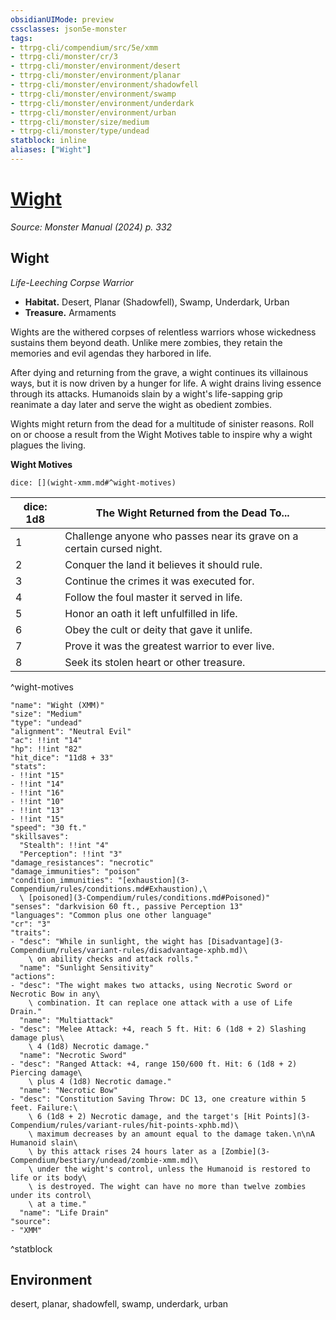 ```yaml
---
obsidianUIMode: preview
cssclasses: json5e-monster
tags:
- ttrpg-cli/compendium/src/5e/xmm
- ttrpg-cli/monster/cr/3
- ttrpg-cli/monster/environment/desert
- ttrpg-cli/monster/environment/planar
- ttrpg-cli/monster/environment/shadowfell
- ttrpg-cli/monster/environment/swamp
- ttrpg-cli/monster/environment/underdark
- ttrpg-cli/monster/environment/urban
- ttrpg-cli/monster/size/medium
- ttrpg-cli/monster/type/undead
statblock: inline
aliases: ["Wight"]
---
```

# [Wight](3-Compendium\bestiary\undead/wight-xmm.md)
*Source: Monster Manual (2024) p. 332*  

## Wight

*Life-Leeching Corpse Warrior*

- **Habitat.** Desert, Planar (Shadowfell), Swamp, Underdark, Urban  
- **Treasure.** Armaments  

Wights are the withered corpses of relentless warriors whose wickedness sustains them beyond death. Unlike mere zombies, they retain the memories and evil agendas they harbored in life.

After dying and returning from the grave, a wight continues its villainous ways, but it is now driven by a hunger for life. A wight drains living essence through its attacks. Humanoids slain by a wight's life-sapping grip reanimate a day later and serve the wight as obedient zombies.

Wights might return from the dead for a multitude of sinister reasons. Roll on or choose a result from the Wight Motives table to inspire why a wight plagues the living.

**Wight Motives**

`dice: [](wight-xmm.md#^wight-motives)`

| dice: 1d8 | The Wight Returned from the Dead To... |
|-----------|----------------------------------------|
| 1 | Challenge anyone who passes near its grave on a certain cursed night. |
| 2 | Conquer the land it believes it should rule. |
| 3 | Continue the crimes it was executed for. |
| 4 | Follow the foul master it served in life. |
| 5 | Honor an oath it left unfulfilled in life. |
| 6 | Obey the cult or deity that gave it unlife. |
| 7 | Prove it was the greatest warrior to ever live. |
| 8 | Seek its stolen heart or other treasure. |
^wight-motives

```statblock
"name": "Wight (XMM)"
"size": "Medium"
"type": "undead"
"alignment": "Neutral Evil"
"ac": !!int "14"
"hp": !!int "82"
"hit_dice": "11d8 + 33"
"stats":
- !!int "15"
- !!int "14"
- !!int "16"
- !!int "10"
- !!int "13"
- !!int "15"
"speed": "30 ft."
"skillsaves":
  "Stealth": !!int "4"
  "Perception": !!int "3"
"damage_resistances": "necrotic"
"damage_immunities": "poison"
"condition_immunities": "[exhaustion](3-Compendium/rules/conditions.md#Exhaustion),\
  \ [poisoned](3-Compendium/rules/conditions.md#Poisoned)"
"senses": "darkvision 60 ft., passive Perception 13"
"languages": "Common plus one other language"
"cr": "3"
"traits":
- "desc": "While in sunlight, the wight has [Disadvantage](3-Compendium/rules/variant-rules/disadvantage-xphb.md)\
    \ on ability checks and attack rolls."
  "name": "Sunlight Sensitivity"
"actions":
- "desc": "The wight makes two attacks, using Necrotic Sword or Necrotic Bow in any\
    \ combination. It can replace one attack with a use of Life Drain."
  "name": "Multiattack"
- "desc": "Melee Attack: +4, reach 5 ft. Hit: 6 (1d8 + 2) Slashing damage plus\
    \ 4 (1d8) Necrotic damage."
  "name": "Necrotic Sword"
- "desc": "Ranged Attack: +4, range 150/600 ft. Hit: 6 (1d8 + 2) Piercing damage\
    \ plus 4 (1d8) Necrotic damage."
  "name": "Necrotic Bow"
- "desc": "Constitution Saving Throw: DC 13, one creature within 5 feet. Failure:\
    \ 6 (1d8 + 2) Necrotic damage, and the target's [Hit Points](3-Compendium/rules/variant-rules/hit-points-xphb.md)\
    \ maximum decreases by an amount equal to the damage taken.\n\nA Humanoid slain\
    \ by this attack rises 24 hours later as a [Zombie](3-Compendium/bestiary/undead/zombie-xmm.md)\
    \ under the wight's control, unless the Humanoid is restored to life or its body\
    \ is destroyed. The wight can have no more than twelve zombies under its control\
    \ at a time."
  "name": "Life Drain"
"source":
- "XMM"
```
^statblock

## Environment

desert, planar, shadowfell, swamp, underdark, urban